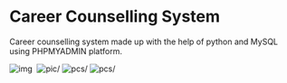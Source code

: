 # Career Counselling System

Career counselling system made up with the help of python and MySQL using PHPMYADMIN platform. 

<img src = "https://res.cloudinary.com/dbszbhg8n/image/upload/v1686220275/Career%20Guidance%20System/Screenshot_242_hgtobr.png" alt=img />

 <img src = 'https://res.cloudinary.com/dbszbhg8n/image/upload/v1686220275/Career%20Guidance%20System/Screenshot_244_evtpjf.png ' alt pics />


 <img src = 'https://res.cloudinary.com/dbszbhg8n/image/upload/v1686220275/Career%20Guidance%20System/Screenshot_245_hae592.png' alt=pic/>
 
 <img src ='https://res.cloudinary.com/dbszbhg8n/image/upload/v1686220276/Career%20Guidance%20System/Screenshot_251_yaif7r.png' alt =pcs/>
 <img src ='https://res.cloudinary.com/dbszbhg8n/image/upload/v1686220275/Career%20Guidance%20System/Screenshot_249_sqnkeq.png' alt =pcs/>
